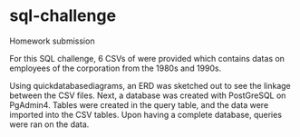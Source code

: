 # sql-challenge
Homework submission 

For this SQL challenge, 6 CSVs of were provided which contains datas on employees of the corporation from the 1980s and 1990s.

Using quickdatabasediagrams, an ERD was sketched out to see the linkage between the CSV files. 
Next, a database was created with PostGreSQL on PgAdmin4. 
Tables were created in the query table, and the data were imported into the CSV tables. 
Upon having a complete database, queries were ran on the data. 
